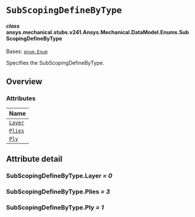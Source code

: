 <!-- vale off -->

<a id="subscopingdefinebytype"></a>

# `SubScopingDefineByType`

<a id="ansys.mechanical.stubs.v241.Ansys.Mechanical.DataModel.Enums.SubScopingDefineByType"></a>

#### *class* ansys.mechanical.stubs.v241.Ansys.Mechanical.DataModel.Enums.SubScopingDefineByType

Bases: [`enum.Enum`](https://docs.python.org/3/library/enum.html#enum.Enum)

Specifies the SubScopingDefineByType.

<!-- !! processed by numpydoc !! -->

<a id="overview"></a>

## Overview

### Attributes

| Name |
| -------------------------------------------- |
| [`Layer`](#SubScopingDefineByType.Layer) |
| [`Plies`](#SubScopingDefineByType.Plies) |
| [`Ply`](#SubScopingDefineByType.Ply) |

<a id="attribute-detail"></a>

## Attribute detail

<a id="SubScopingDefineByType.Layer"></a>

### SubScopingDefineByType.Layer *= 0*

<a id="SubScopingDefineByType.Plies"></a>

### SubScopingDefineByType.Plies *= 3*

<a id="SubScopingDefineByType.Ply"></a>

### SubScopingDefineByType.Ply *= 1*

<!-- vale on -->
